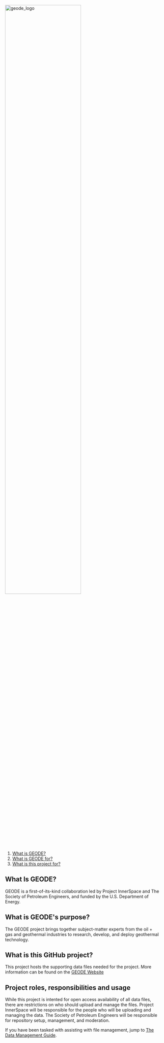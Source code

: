[
    <picture>
        <source media="(prefers-color-scheme: dark)" srcset="https://raw.githubusercontent.com/wiki/GEODE-Data/files/images/geode_dark.svg"/>
        <img src="https://raw.githubusercontent.com/wiki/GEODE-Data/files/images/geode.svg" alt="geode_logo" width="70%"/>
    </picture>
](https://www.geode.energy/)

1. <a href="#what-is-geode">What is GEODE?</a>
1. <a href="#what-is-geodes-purpose">What is GEODE for?</a>
1. <a href="#what-is-this-github-project">What is this project for?</a>

<a id="what-is-geode" />

## What Is GEODE?

GEODE is a first-of-its-kind collaboration led by Project InnerSpace and The Society of Petroleum Engineers, and funded by the U.S. Department of Energy.

<a id="what-is-geodes-purpose" />

## What is GEODE's purpose?

The GEODE project brings together subject-matter experts from the oil + gas and geothermal industries to research, develop, and deploy geothermal technology.

<a id="what-is-this-github-project" />

## What is this GitHub project?

This project hosts the supporting data files needed for the project.  More information can be found on the [GEODE Website](https://www.geode.energy/)

## Project roles, responsibilities and usage

While this project is intented for open access availability of all data files, there are restrictions on who should upload and manage the files.  Project InnerSpace will be responsible for the people who will be uploading and managing the data.  The Society of Petroleum Engineers will be responsible for repository setup, management, and moderation.  

If you have been tasked with assisting with file management, jump to [The Data Management Guide](https://github.com/GEODE-Data/files/wiki/Data-Management-Guide).